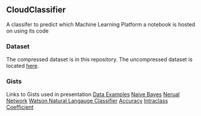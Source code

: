 ## CloudClassifier
A classifer to predict which Machine Learning Platform a notebook is hosted on using its code

### Dataset
The compressed dataset is in this repository. The uncompressed dataset is located [here](https://ibm.box.com/s/i8r8gw3j66m9khgrjgfr25e4fs1w6n3i).

### Gists
Links to Gists used in presentation 
[Data Examples](https://gist.github.com/PubChimps/c2d41285aee968be621e258508c35214)
[Naive Bayes](https://gist.github.com/PubChimps/63fdf014308e7d570cba6dfaf0c5d5f6)
[Nerual Network](https://gist.github.com/PubChimps/d3d24923d78c417b39f5228ed3638689)
[Watson Natural Langauge Classifier](https://gist.github.com/PubChimps/d3b5a4ff7f20d151bb2495b05766240b)
[Accuracy](https://gist.github.com/PubChimps/43e6b27c5bde60ac98b09d1787c0c4bf)
[Intraclass Coefficient](https://gist.github.com/PubChimps/9db7ebeece8b0d21c23dedc9a9bae0a2)
